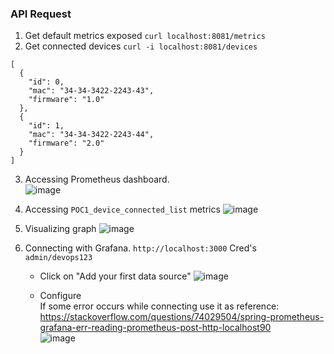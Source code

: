 ### API Request

1. Get default  metrics exposed `curl localhost:8081/metrics`
2. Get connected devices `curl -i localhost:8081/devices`
```
[
  {
    "id": 0,
    "mac": "34-34-3422-2243-43",
    "firmware": "1.0"
  },
  {
    "id": 1,
    "mac": "34-34-3422-2243-44",
    "firmware": "2.0"
  }
]
```
3. Accessing Prometheus dashboard.<br/>
![image](https://github.com/vibhordubey333/POC/assets/22407855/253c82ea-5192-4024-86eb-fcfbc0753dd9)

4. Accessing `POC1_device_connected_list` metrics
   ![image](https://github.com/vibhordubey333/POC/assets/22407855/6cc8fa57-359b-4625-95c6-d2949993e40e)

5. Visualizing graph
   ![image](https://github.com/vibhordubey333/POC/assets/22407855/ff04cc80-b4af-469f-bfb4-c92b0ddbb89d)

6. Connecting with Grafana. `http://localhost:3000` Cred's `admin/devops123`
   - Click on "Add your first data source"
   ![image](https://github.com/vibhordubey333/POC/assets/22407855/1fd1f898-23d5-45b2-b9a7-bdd8e4f8b20d)

   - Configure <br/>
     If some error occurs while connecting use it as reference: https://stackoverflow.com/questions/74029504/spring-prometheus-grafana-err-reading-prometheus-post-http-localhost90 <br/>
     ![image](https://github.com/vibhordubey333/POC/assets/22407855/d5701d0b-a0d5-4b98-8116-0d1bd2a24867)


   

